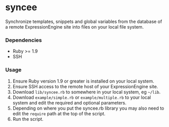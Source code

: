 syncee
======

Synchronize templates, snippets and global variables from the database of a remote ExpressionEngine site into files on your local file system.

### Dependencies

* Ruby >= 1.9
* SSH

### Usage

1. Ensure Ruby version 1.9 or greater is installed on your local system.
2. Ensure SSH access to the remote host of your ExpressionEngine site.
3. Download `lib/syncee.rb` to somewhere in your local system, eg `~/lib`.
4. Download `example/simple.rb` or `example/multiple.rb` to your local system and edit the required and optional parameters.
5. Depending on where you put the syncee.rb library you may also need to edit the `require` path at the top of the script.
6. Run the script.
